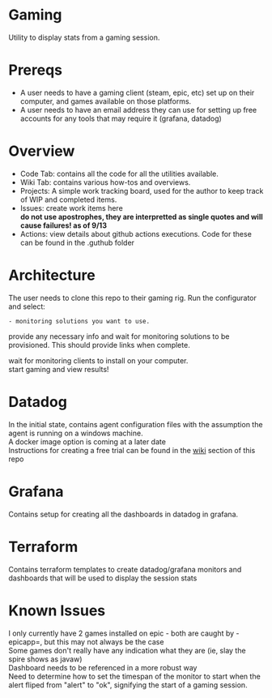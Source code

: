 # Gaming
Utility to display stats from a gaming session.

# Prereqs
- A user needs to have a gaming client (steam, epic, etc) set up on their computer, and games available on those platforms.  
- A user needs to have an email address they can use for setting up free accounts for any tools that may require it (grafana, datadog)

# Overview
- Code Tab: contains all the code for all the utilities available.
- Wiki Tab: contains various how-tos and overviews.
- Projects: A simple work tracking board, used for the author to keep track of WIP and completed items.
- Issues: create work items here  
  **do not use apostrophes, they are interpretted as single quotes and will cause failures! as of 9/13**
- Actions: view details about github actions executions.  Code for these can be found in the .guthub folder


# Architecture

The user needs to clone this repo to their gaming rig.
Run the configurator and select: 

    - monitoring solutions you want to use.

provide any necessary info and wait for monitoring solutions to be provisioned.  This should provide links when complete.

wait for monitoring clients to install on your computer.  
start gaming and view results!


# Datadog
In the initial state, contains agent configuration files with the assumption the agent is running on a windows machine.   
A docker image option is coming at a later date  
Instructions for creating a free trial can be found in the [wiki](https://github.com/klimatt12/Gaming/wiki/Create-Free-Trial-of-Datadog) section of this repo

# Grafana
Contains setup for creating all the dashboards in datadog in grafana.

# Terraform 
Contains terraform templates to create datadog/grafana monitors and dashboards that will be used to display the session stats

# Known Issues
I only currently have 2 games installed on epic - both are caught by -epicapp=, but this may not always be the case  
Some games don't really have any indication what they are (ie, slay the spire shows as javaw)   
Dashboard needs to be referenced in a more robust way  
Need to determine how to set the timespan of the monitor to start when the alert fliped from "alert" to "ok", signifying the start of a gaming session. 


